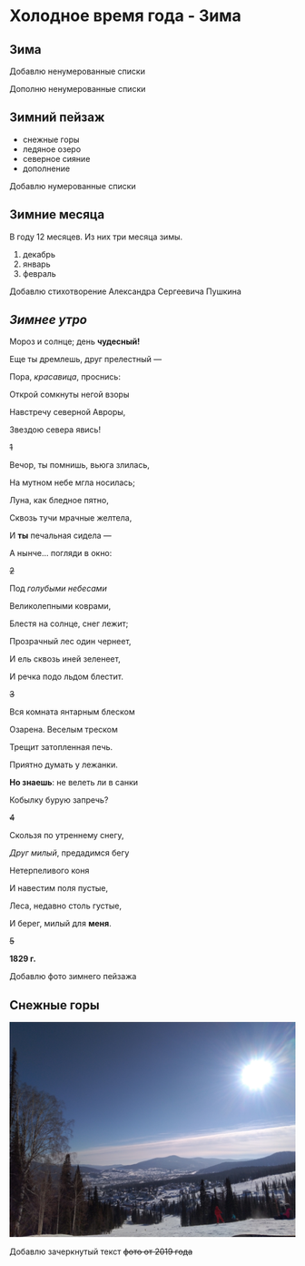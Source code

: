# Холодное время года - Зима 

## Зима

Добавлю ненумерованные списки

Дополню ненумерованные списки

## Зимний пейзаж

* снежные горы
* ледяное озеро
* северное сияние
* дополнение 

Добавлю нумерованные списки

## Зимние месяца
В году 12 месяцев. Из них три месяца зимы.
1. декабрь
2. январь
3. февраль

Добавлю стихотворение Александра Сергеевича Пушкина

## *Зимнее утро*

Мороз и солнце; день **чудесный!**

Еще ты дремлешь, друг прелестный —

Пора, *красавица*, проснись:

Открой сомкнуты негой взоры

Навстречу северной Авроры,

Звездою севера явись!

~~1~~

Вечор, ты помнишь, вьюга злилась,

На мутном небе мгла носилась;

Луна, как бледное пятно,

Сквозь тучи мрачные желтела,

И **ты** печальная сидела —

А нынче… погляди в окно:

~~2~~

Под *голубыми небесами*

Великолепными коврами,

Блестя на солнце, снег лежит;

Прозрачный лес один чернеет,

И ель сквозь иней зеленеет,

И речка подо льдом блестит.

~~3~~

Вся комната янтарным блеском

Озарена. Веселым треском

Трещит затопленная печь.

Приятно думать у лежанки.

**Но знаешь**: не велеть ли в санки

Кобылку бурую запречь?

~~4~~

Скользя по утреннему снегу,

*Друг милый*, предадимся бегу

Нетерпеливого коня

И навестим поля пустые,

Леса, недавно столь густые,

И берег, милый для **меня**.

~~5~~

**1829 г.**

Добавлю фото зимнего пейзажа

## **Снежные горы**

![winter](зима.jpg)

Добавлю зачеркнутый текст
~~фото от 2019 года~~
